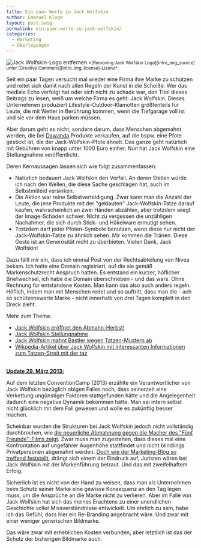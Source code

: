 ```yaml
---
title: Ein paar Worte zu Jack Wolfskin
author: Emanuel Kluge
layout: post.swig
permalink: ein-paar-worte-zu-jack-wolfskin/
categories:
  - Marketing
  - Überlegungen
---
```


<noscript data-src="/wp-content/uploads/2009/10/jack-wolfskin-logo-entfernen.jpg" data-alt="Jack Wolfskin-Logo entfernen">
<img src="/wp-content/uploads/2009/10/jack-wolfskin-logo-entfernen.jpg" alt="Jack Wolfskin-Logo entfernen">
</noscript>  
<small>*[Removing Jack Wolfskin Logo][intro_img_source] unter [Creative Commons][intro_img_license]-Lizenz*</small>

Seit ein paar Tagen versucht mal wieder eine Firma ihre Marke zu schützen und reitet sich damit nach allen Regeln der Kunst in die Scheiße. Wer das mediale Echo verfolgt hat oder sich nicht zu schade war, den Titel dieses Beitrags zu lesen, weiß um welche Firma es geht: Jack Wolfskin. Dieses Unternehmen produziert Lifestyle-Outdoor-Klamotten größtenteils für Leute, die mit Wetter in Berührung kommen, wenn die Tiefgarage voll ist und sie vor dem Haus parken müssen.

Aber darum geht es nicht, sondern darum, dass Menschen abgemahnt werden, die bei [Dawanda][dawanda] Produkte verkaufen, auf die bspw. eine Pfote gestickt ist, die der Jack-Wolfskin-Pfote ähnelt. Das ganze geht natürlich mit Gebühren von knapp unter 1000 Euro einher. Nun hat Jack Wolfskin eine Stellungnahme veröffentlicht.

Deren Kernaussagen lassen sich wie folgt zusammenfassen:

  * Natürlich bedauert Jack Wolfskin den Vorfall. An deren Stellen würde ich nach den Wellen, die diese Sache geschlagen hat, auch im Selbstmitleid versinken.
  * Die Aktion war reine Selbstverteidigung. Zwar kann man die Anzahl der Leute, die jene Produkte mit der "geklauten" Jack-Wolfskin-Tatze darauf kaufen, wahrscheinlich an zwei Händen abzählen, aber trotzdem wiegt der <span lang="en">Image</span>-Schaden schwer. Nicht zu vergessen die unzähligen Nachahmer, die sich durch Stick- und Häkelware ermutigt sehen.
  * Trotzdem darf jeder Pfoten-Symbole benutzen, wenn diese nur nicht der Jack-Wolfskin-Tatze zu ähnlich sehen. Mir kommen die Tränen. Diese Geste ist an Generösität nicht zu überbieten. Vielen Dank, Jack Wolfskin!

Dazu fällt mir ein, dass ich einmal Post von der Rechtsabteilung von Nivea bekam. Ich hatte eine Domain registriert, auf die sie gemäß Markenschutzrecht Anspruch hatten. Es entstand ein kurzer, höflicher Briefwechsel, ich habe die Domain überschrieben - und das wars. Ohne Rechnung für entstandene Kosten. Man kann das also auch anders regeln. Höflich, indem man mit Menschen redet und so auftritt, dass man die - ach so schützenswerte Marke - nicht innerhalb von drei Tagen komplett in den Dreck zieht.

Mehr zum Thema:

  * [Jack Wolfskin eröffnet den Abmahn-Herbst!][werbeblogger]
  * [Jack Wolfskin Stellungnahme][stellungnahme]
  * [Jack Wolfskin mahnt Bastler wegen Tatzen-Mustern ab][spiegel]
  * [Wikpedia-Artikel über Jack Wolfskin mit interessanten Informationen zum Tatzen-Streit mit der taz][wikipedia]

<ins datetime="2013-03-29T12:29:52+00:00"><br /> <strong>Update 29. März 2013:</strong></p> 


  <p>
    Auf dem letzten ConventionCamp (2013) erzählte ein Verantwortlicher von Jack Wolfskin bezüglich obigen Falles noch, dass seinerzeit eine Verkettung ungünstiger Faktoren stattgefunden hätte und die Angelegenheit dadurch eine negative Dynamik bekommen hätte. Man sei intern selbst nicht glücklich mit dem Fall gewesen und wolle es zukünftig besser machen.
  </p>



  <p>
    Scheinbar wurden die Strukturen bei Jack Wolfskin jedoch nicht vollständig durchbrochen, wie <a href="http://meedia.de/fernsehen/jack-wolfskin-geht-gegen-fuenf-freunde-logo-vor/2013/03/22.html">die neuerliche Abmahnung gegen die Macher des "Fünf Freunde"-Films zeigt</a>. Zwar muss man zugestehen, dass dieses mal eine Konfrontation auf ungefährer Augenhöhe stattfindet und nicht blindlings Privatpersonen abgemahnt werden. <a href="http://www.marketing-blog.biz/blog/archives/4354-Keine-Freunde-mehr-Jack-Wolfskin-trifft-Zielgruppe.html">Doch wie der Marketing-Blog so treffend feststellt</a>, drängt sich einem der Eindruck auf, Juristen wären bei Jack Wolfskin mit der Markenführung betraut. Und das mit zweifelhaftem Erfolg.
  </p>



  <p>
    Sicherlich ist es nicht von der Hand zu weisen, dass man als Unternehmen beim Schutz seiner Marke eine gewisse Konsequenz an den Tag legen muss, um die Ansprüche an die Marke nicht zu verlieren. Aber im Falle von Jack Wolfskin hat sich das meines Erachtens zu einer unendlichen Geschichte voller Missverständnisse entwickelt. Um ehrlich zu sein, habe ich das Gefühl, dass hier ein Re-Branding angebracht wäre. Und zwar mit einer weniger generischen Bildmarke.
  </p>



  <p>
    Das wäre zwar mit erheblichen Kosten verbunden, aber letztlich ist das der Schutz der bisherigen Bildmarke auch.
  </p>

</ins>

[intro_img_source]: http://www.flickr.com/photos/35378891@N06/4019431791/
[intro_img_license]: http://creativecommons.org/licenses/by/2.0/deed.en
[dawanda]: http://de.dawanda.com/
[werbeblogger]: http://www.werbeblogger.de/2009/10/17/jack-wolfskin-eroeffnet-den-abmahn-herbst/
[stellungnahme]: http://www.werbeblogger.de/2009/10/19/jack-wolfskin-stellungnahme/
[spiegel]: http://www.spiegel.de/netzwelt/netzpolitik/0,1518,655890,00.html
[wikipedia]: http://de.wikipedia.org/wiki/Jack_Wolfskin
